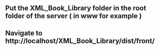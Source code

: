 ## Put the XML_Book_Library folder in the root folder of the server ( in www for example ) 
## Navigate to http://localhost/XML_Book_Library/dist/front/
